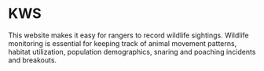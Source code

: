 # KWS
This website makes it easy for rangers to record wildlife sightings. Wildlife monitoring is essential for keeping track of animal movement patterns, habitat utilization, population demographics, snaring and poaching incidents and breakouts.
